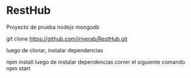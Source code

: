 # RestHub
 Proyecto de prueba nodejs mongodb


git clone https://github.com/iriverab/RestHub.git

luego de clonar, instalar dependencias

npm install
luego de instalar dependencias correr el siguiente comando
npm start
